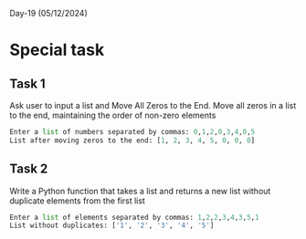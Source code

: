 Day-19 (05/12/2024)

# Special task

## Task 1

Ask user to input a list and Move All Zeros to the End. Move all zeros in a list to the end, maintaining the order of non-zero elements  

```python
Enter a list of numbers separated by commas: 0,1,2,0,3,4,0,5
List after moving zeros to the end: [1, 2, 3, 4, 5, 0, 0, 0]
```

## Task 2

Write a Python function that takes a list and returns a new list without duplicate elements from the first list  
```python
Enter a list of elements separated by commas: 1,2,2,3,4,3,5,1
List without duplicates: ['1', '2', '3', '4', '5']
```





